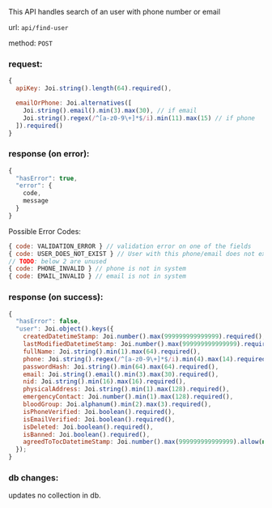 This API handles search of an user with phone number or email

url: `api/find-user`

method: `POST`

### request: 
```js
{
  apiKey: Joi.string().length(64).required(),

  emailOrPhone: Joi.alternatives([
    Joi.string().email().min(3).max(30), // if email
    Joi.string().regex(/^[a-z0-9\+]*$/i).min(11).max(15) // if phone
  ]).required()
}
```

### response (on error):
```js
{
  "hasError": true,
  "error": {
    code,
    message
  }
}
```

Possible Error Codes:
```js
{ code: VALIDATION_ERROR } // validation error on one of the fields
{ code: USER_DOES_NOT_EXIST } // User with this phone/email does not exist
// TODO: below 2 are unused
{ code: PHONE_INVALID } // phone is not in system
{ code: EMAIL_INVALID } // email is not in system
```

### response (on success):
```js
{
  "hasError": false,
  "user": Joi.object().keys({
    createdDatetimeStamp: Joi.number().max(999999999999999).required(),
    lastModifiedDatetimeStamp: Joi.number().max(999999999999999).required(),
    fullName: Joi.string().min(1).max(64).required(),
    phone: Joi.string().regex(/^[a-z0-9\+]*$/i).min(4).max(14).required(),
    passwordHash: Joi.string().min(64).max(64).required(),
    email: Joi.string().email().min(3).max(30).required(),
    nid: Joi.string().min(16).max(16).required(),
    physicalAddress: Joi.string().min(1).max(128).required(),
    emergencyContact: Joi.number().min(1).max(128).required(),
    bloodGroup: Joi.alphanum().min(2).max(3).required(),
    isPhoneVerified: Joi.boolean().required(),
    isEmailVerified: Joi.boolean().required(),
    isDeleted: Joi.boolean().required(),
    isBanned: Joi.boolean().required(),
    agreedToTocDatetimeStamp: Joi.number().max(999999999999999).allow(null).required()
  });
}
```

### db changes:
updates no collection in db.
